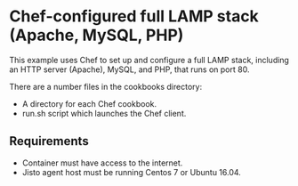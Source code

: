 # Chef-configured full LAMP stack (Apache, MySQL, PHP)

This example uses Chef to set up and configure a full LAMP stack, including an HTTP server (Apache), MySQL, and PHP, that runs on port 80.

There are a number files in the cookbooks directory:
* A directory for each Chef cookbook.
* run.sh script which launches the Chef client.

## Requirements

* Container must have access to the internet.
* Jisto agent host must be running Centos 7 or Ubuntu 16.04.

